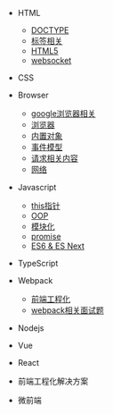 - HTML
  - [DOCTYPE](/docs/html/1.DOCTYPE.md)
  - [标签相关](/docs/html/2.元素标签相关.md)
  - [HTML5](/docs/html/3.HTML5概念.md)
  - [websocket](/docs/html/4.websocket.md)
- CSS

- Browser
  - [google浏览器相关](/docs/browser/1.google-browser.md)
  - [浏览器](/docs/browser/2.browser.md)
  - [内置对象](/docs/browser/3.内置对象详解.md)
  - [事件模型](/docs/browser/4.事件模型详解.md)
  - [请求相关内容](/docs/browser/5.请求相关内容详解.md)
  - [网络](/docs/browser/6.internet.md)

- Javascript
  - [this指针](/docs/javascript/this.md)
  - [OOP](/docs/javascript/OOP.md)
  - [模块化](/docs/javascript/module.md)
  - [promise](/docs/javascript/promise.md)
  - [ES6 & ES Next](/docs/javascript/es6&esNext/README.md)

- TypeScript

- Webpack
  - [前端工程化](/docs/webpack/工程化.md)
  - [webpack相关面试题](/docs/webpack/webpack.md)

- Nodejs

- Vue

- React

- 前端工程化解决方案

- 微前端
